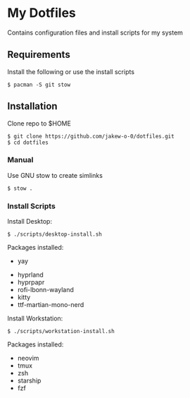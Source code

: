 # My Dotfiles
Contains configuration files and install scripts for my system


## Requirements
Install the following or use the install scripts
```
$ pacman -S git stow
```


## Installation
Clone repo to $HOME
```
$ git clone https://github.com/jakew-o-0/dotfiles.git
$ cd dotfiles
```

### Manual
Use GNU stow to create simlinks
```
$ stow .
```

### Install Scripts
Install Desktop:
```
$ ./scripts/desktop-install.sh
```
Packages installed:
* yay
- hyprland
- hyprpapr
- rofi-lbonn-wayland
- kitty
- ttf-martian-mono-nerd

Install Workstation:
```
$ ./scripts/workstation-install.sh
```
Packages installed:
- neovim
- tmux 
- zsh
- starship
- fzf
